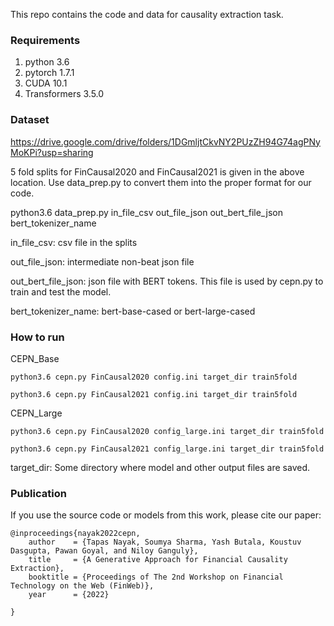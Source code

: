This repo contains the code and data for causality extraction task.

### Requirements ###

1) python 3.6
2) pytorch 1.7.1
3) CUDA 10.1
4) Transformers 3.5.0

### Dataset ###

https://drive.google.com/drive/folders/1DGmljtCkvNY2PUzZH94G74agPNyMoKPi?usp=sharing

5 fold splits for FinCausal2020 and FinCausal2021 is given in the above location. Use data_prep.py to convert them into the proper format for our code.

python3.6 data_prep.py in_file_csv out_file_json out_bert_file_json bert_tokenizer_name

in_file_csv: csv file in the splits

out_file_json: intermediate non-beat json file

out_bert_file_json: json file with BERT tokens. This file is used by cepn.py to train and test the model.

bert_tokenizer_name: bert-base-cased or bert-large-cased

### How to run ###

CEPN_Base

	python3.6 cepn.py FinCausal2020 config.ini target_dir train5fold

	python3.6 cepn.py FinCausal2021 config.ini target_dir train5fold

CEPN_Large

	python3.6 cepn.py FinCausal2020 config_large.ini target_dir train5fold

	python3.6 cepn.py FinCausal2021 config_large.ini target_dir train5fold

target_dir: Some directory where model and other output files are saved.

### Publication ###

If you use the source code or models from this work, please cite our paper:

```
@inproceedings{nayak2022cepn,
	author    = {Tapas Nayak, Soumya Sharma, Yash Butala, Koustuv Dasgupta, Pawan Goyal, and Niloy Ganguly},
	title     = {A Generative Approach for Financial Causality Extraction},
	booktitle = {Proceedings of The 2nd Workshop on Financial Technology on the Web (FinWeb)},
	year      = {2022}

}
```
